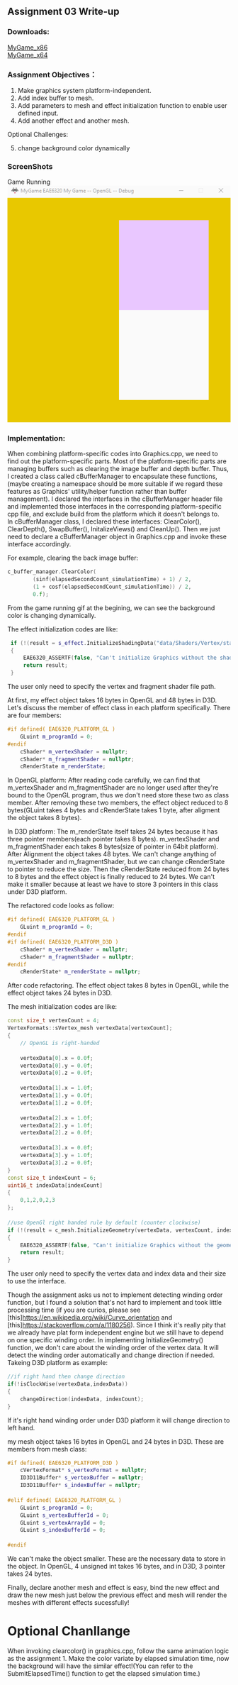 ## Assignment 03 Write-up

### Downloads: 
[MyGame_x86](https://github.com/XingnanChen/Engineer2/blob/master/Assignment03/MyGame_x86.zip?raw=true)  
[MyGame_x64](https://github.com/XingnanChen/Engineer2/blob/master/Assignment03/MyGame_x64.zip?raw=true)


### Assignment Objectives：
1. Make graphics system platform-independent.  
2. Add index buffer to mesh.  
3. Add parameters to mesh and effect initialization function to enable user defined input.  
4. Add another effect and another mesh.  

Optional Challenges:

5. change background color dynamically

### ScreenShots
Game Running  
![Image](Assignment03/gameRunning.gif)  
 
### Implementation:
When combining platform-specific codes into Graphics.cpp, we need to find out the platform-specific parts. Most of the platform-specific parts are managing buffers such as clearing the image buffer and depth buffer. Thus, I created a class called cBufferManager to encapsulate these functions, (maybe creating a namespace should be more suitable if we regard these features as Graphics' utility/helper function rather than buffer management). I declared the interfaces in the cBufferManager header file and implemented those interfaces in the corresponding platform-specific cpp file, and exclude build from the platform which it doesn't belongs to.  
In cBufferManager class, I declared these interfaces: ClearColor(), ClearDepth(), SwapBuffer(), InitalizeViews() and CleanUp(). Then we just need to declare a cBufferManager object in Graphics.cpp and invoke these interface accordingly.

For example, clearing the back image buffer:  
```cpp
c_buffer_manager.ClearColor(
        (sinf(elapsedSecondCount_simulationTime) + 1) / 2, 
        (1 + cosf(elapsedSecondCount_simulationTime)) / 2,
        0.f);
```  

From the game running gif at the begining, we can see the background color is changing dynamically. 
 
The effect initialization codes are like:  

```cpp
 if (!(result = s_effect.InitializeShadingData("data/Shaders/Vertex/standard.shader", "data/Shaders/Fragment/myShader.shader")))
 {
     EAE6320_ASSERTF(false, "Can't initialize Graphics without the shading data");
     return result;
 }
```
The user only need to specify the vertex and fragment shader file path.

At first, my effect object takes 16 bytes in OpenGL and 48 bytes in D3D. Let's discuss the member of effect class in each platform specifically.
There are four members:
```cpp
#if defined( EAE6320_PLATFORM_GL )
    GLuint m_programId = 0;
#endif
    cShader* m_vertexShader = nullptr;
    cShader* m_fragmentShader = nullptr;
    cRenderState m_renderState;
```
In OpenGL platform:
After reading code carefully, we can find that m_vertexShader and m_fragmentShader are no longer used after they're bound to the OpenGL program, thus we don't need store these two as class member. After removing these two members, the effect object reduced to 8 bytes(GLuint takes 4 bytes and cRenderState takes 1 byte, after aligment the object takes 8 bytes). 

In D3D platform:
The m_renderState itself takes 24 bytes because it has three pointer members(each pointer takes 8 bytes).
m_vertexShader and m_fragmentShader each takes 8 bytes(size of pointer in 64bit platform). After Alignment the object takes 48 bytes.
We can't change anything of m_vertexShader and m_fragmentShader, but we can change cRenderState to pointer to reduce the size.
Then the cRenderState reduced from 24 bytes to 8 bytes and the effect object is finally reduced to 24 bytes. We can't make it smaller because at least we have to store 3 pointers in this class under D3D platform.

The refactored code looks as follow:

```cpp
#if defined( EAE6320_PLATFORM_GL )
    GLuint m_programId = 0;
#endif
#if defined( EAE6320_PLATFORM_D3D )
    cShader* m_vertexShader = nullptr;
    cShader* m_fragmentShader = nullptr;
#endif
    cRenderState* m_renderState = nullptr;
```
After code refactoring. The effect object takes 8 bytes in OpenGL, while the effect object takes 24 bytes in D3D.

The mesh initialization codes are like:  

```cpp
const size_t vertexCount = 4;
VertexFormats::sVertex_mesh vertexData[vertexCount];
{
    // OpenGL is right-handed

    vertexData[0].x = 0.0f;
    vertexData[0].y = 0.0f;
    vertexData[0].z = 0.0f;

    vertexData[1].x = 1.0f;
    vertexData[1].y = 0.0f;
    vertexData[1].z = 0.0f;

    vertexData[2].x = 1.0f;
    vertexData[2].y = 1.0f;
    vertexData[2].z = 0.0f;

    vertexData[3].x = 0.0f;
    vertexData[3].y = 1.0f;
    vertexData[3].z = 0.0f;
}
const size_t indexCount = 6;
uint16_t indexData[indexCount]
{
    0,1,2,0,2,3
};

//use OpenGl right handed rule by default (counter clockwise)
if (!(result = c_mesh.InitializeGeometry(vertexData, vertexCount, indexData, indexCount)))
{
    EAE6320_ASSERTF(false, "Can't initialize Graphics without the geometry data");
    return result;
}
```
The user only need to specify the vertex data and index data and their size to use the interface.

Though the assignment asks us not to implement detecting winding order function, but I found a solution that's not hard to implement and took little processing time (if you are curios, please see [this]https://en.wikipedia.org/wiki/Curve_orientation and [this]https://stackoverflow.com/a/1180256). Since I think it's really pity that we already have plat form independent engine but we still have to depend on one specific winding order.
In implementing InitializeGeometry() function, we don't care about the winding order of the vertex data. It will detect the winding order automatically and change direction if needed. Takeing D3D platform as example:

```cpp
//if right hand then change direction
if(!isClockWise(vertexData,indexData))
{
    changeDirection(indexData, indexCount);
}
```

If it's right hand winding order under D3D platform it will change direction to left hand.

my mesh object takes 16 bytes in OpenGL and 24 bytes in D3D. 
These are members from mesh class:
```cpp
#if defined( EAE6320_PLATFORM_D3D )
    cVertexFormat* s_vertexFormat = nullptr;
    ID3D11Buffer* s_vertexBuffer = nullptr;
    ID3D11Buffer* s_indexBuffer = nullptr;

#elif defined( EAE6320_PLATFORM_GL )
    GLuint s_programId = 0;
    GLuint s_vertexBufferId = 0;
    GLuint s_vertexArrayId = 0;
    GLuint s_indexBufferId = 0;

#endif
```
 
We can't make the object smaller. These are the necessary data to store in the object. In OpenGL, 4 unsigned int takes 16 bytes, and in D3D, 3 pointer takes 24 bytes. 
 
Finally, declare another mesh and effect is easy, bind the new effect and draw the new mesh just below the previous effect and mesh will render the meshes with different effects sucessfully! 

# Optional Chanllange

When invoking clearcolor() in graphics.cpp, follow the same animation logic as the assignment 1. Make the color variate by elapsed simulation time, now the background will have the similar effect!(You can refer to the SubmitElapsedTime() function to get the elapsed simulation time.)
 
